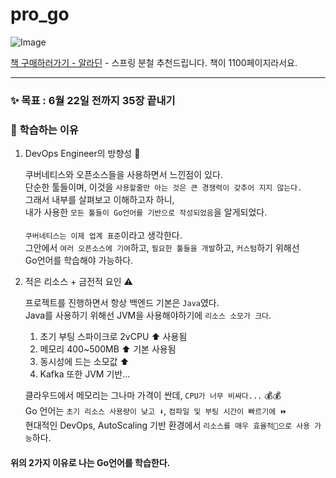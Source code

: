 # pro_go

![Image](https://github.com/user-attachments/assets/2b345d95-f9f0-42d6-94bc-7b800fb1aab9)

[책 구매하러가기 - 알라딘](https://www.aladin.co.kr/shop/wproduct.aspx?ItemId=331924879&srsltid=AfmBOoojFEdMnmcAOKZAngxAT29qAy0YGPvS2ULak9b3TS3L_rBMyrFZ) - 스프링 분철 추천드립니다. 책이 1100페이지라서요.

<hr>

### ✨ 목표 : 6월 22일 전까지 35장 끝내기

### 📝 학습하는 이유
1. DevOps Engineer의 방향성 🚗
   
   쿠버네티스와 오픈소스들을 사용하면서 느낀점이 있다. <br>
   단순한 툴들이며, 이것을 `사용할줄만 아는 것은 큰 경쟁력이 갖추어 지지 않는다.` <br>
   그래서 내부를 살펴보고 이해하고자 하니, <br>
   내가 사용한 `모든 툴들이 Go언어를 기반으로 작성되었음`을 알게되었다. <br>
   <br>
   `쿠버네티스는 이제 업계 표준`이라고 생각한다. <br>
   그안에서 `여러 오픈소스에 기여`하고, `필요한 툴들을 개발`하고, `커스텀`하기 위해선<br>
   Go언어를 학습해야 가능하다.

2. 적은 리소스 + 금전적 요인 ⚠️
   
   프로젝트를 진행하면서 항상 백엔드 기본은 `Java`였다. <br>
   Java를 사용하기 위해선 JVM을 사용해야하기에 `리소스 소모가 크다`. <br>

   1. 초기 부팅 스파이크로 2vCPU ⬆️ 사용됨
   2. 메모리 400~500MB ⬆️ 기본 사용됨
   3. 동시성에 드는 소모값 ⬆️
   4. Kafka 또한 JVM 기반...

   클라우드에서 메모리는 그나마 가격이 싼데, `CPU가 너무 비싸다...` 💰💰
   <br>
   Go 언어는 `초기 리소스 사용량이 낮고 ⬇️`, `컴파일 및 부팅 시간이 빠르기에 ⏩️`  <br>
   현대적인 DevOps, AutoScaling 기반 환경에서 `리소스를 매우 효율적🔌으로 사용 가능`하다. <br>

#### 위의 2가지 이유로 나는 Go언어를 학습한다.
